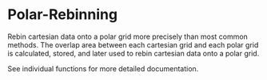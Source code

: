 # Polar-Rebinning
Rebin cartesian data onto a polar grid more precisely than most common methods.
The overlap area between each cartesian grid and each polar grid is calculated, stored, and later used to rebin cartesian data onto a polar grid.

See individual functions for more detailed documentation.
